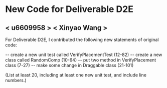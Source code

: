 # New Code for Deliverable D2E

## < u6609958 > < Xinyao Wang >

For Deliverable D2E, I contributed the following new statements of original code:

-- create a new unit test called VerifyPlacementTest (12-82)
-- create a new class called RandomComp (10-64)
-- put two method in VerifyPlacement class (7-27)
-- make some change in Draggable class (21-101)

(List at least 20, including at least one new unit test, and include line numbers.)

